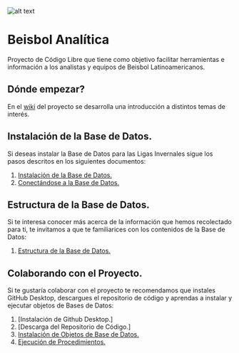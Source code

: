 
![alt text](https://ibb.co/C2xWPn8)


# Beisbol Analítica

Proyecto de Código Libre que tiene como objetivo facilitar herramientas e información a los analistas y equipos de Beisbol Latinoamericanos.

## Dónde empezar?

En el [wiki](https://github.com/andres-alvarado/beisbol-analitica/wiki) del proyecto se desarrolla una introducción a distintos temas de interés. 

## Instalación de la Base de Datos.

Si deseas instalar la Base de Datos para las Ligas Invernales sigue los pasos descritos en los siguientes documentos:

1. [Instalación de la Base de Datos.](https://github.com/andres-alvarado/beisbol-analitica/wiki/Instalaci%C3%B3n-de-la-Base-de-Datos.)
2. [Conectándose a la Base de Datos.](https://github.com/andres-alvarado/beisbol-analitica/wiki/Conect%C3%A1ndose-a-la-Base-de-Datos.)

## Estructura de la Base de Datos.

Si te interesa conocer más acerca de la información que hemos recolectado para ti, te invitamos a que te familiarices con los contenidos de la Base de Datos:

1. [Estructura de la Base de Datos.](https://github.com/andres-alvarado/beisbol-analitica/wiki/Estructura-de-la-Base-de-Datos.)

## Colaborando con el Proyecto.

Si te gustaría colaborar con el proyecto te recomendamos que instales GitHub Desktop, descargues el repositorio de código y aprendas a instalar y ejecutar objetos de Bases de Datos:

1. [Instalación de Github Desktop.]
2. [Descarga del Repositorio de Código.]
3. [Instalación de Objetos de Base de Datos.](https://github.com/andres-alvarado/beisbol-analitica/wiki/Instalaci%C3%B3n-de-Objetos-de-Base-de-Datos)
4. [Ejecución de Procedimientos.](https://github.com/andres-alvarado/beisbol-analitica/wiki/Ejecuci%C3%B3n-de-Procedimientos)
